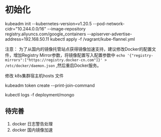 初始化
================

  kubeadm init --kubernetes-version=v1.20.5 --pod-network-cidr="10.244.0.0/16" --image-repository registry.aliyuncs.com/google_containers --apiserver-advertise-address=192.168.50.11 
  kubectl apply -f /vagrant/kube-flannel.yml
  
注意：
为了从国内的镜像托管站点获得镜像加速支持，建议修改Docker的配置文件，增加Registry Mirror参数，将镜像配置写入配置参数中
`echo '{"registry-mirrors":["https://registry.docker-cn.com"]}' > /etc/docker/daemon.json`
,然后重启Docker服务。

修改 k8s集群宿主机hosts 文件

kubeadm token create --print-join-command

kubectl logs -f deployment/mongo

待完善
-------------
1. docker 日志警告处理
2. docker 国内镜像加速


